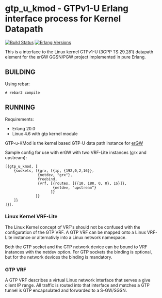 gtp_u_kmod - GTPv1-U Erlang interface process for Kernel Datapath
=================================================================
[![Build Status][travis badge]][travis]
[![Erlang Versions][erlang version badge]][travis]

This is a interface to the Linux kernel GTPv1-U (3GPP TS 29.281) datapath element for the erGW GGSN/PGW project implemented in pure Erlang.

BUILDING
--------

Using rebar:

    # rebar3 compile

RUNNING
-------

Requirements:

* Erlang 20.0
* Linux 4.6 with gtp kernel module

GTP-u-KMod is the kernel based GTP-U data path instance for [erGW](https://github.com/travelping/ergw)

Sample config for use with erGW with two VRF-Lite instances (grx and upstream):

```
[{gtp_u_kmod, [
	{sockets, [{grx, [{ip, {192,0,2,16}},
			   {netdev, "grx"},
			   freebind,
			   {vrf, [{routes, [{{10, 180, 0, 0}, 16}]},
					  {netdev, "upstream"}
					 ]}
			  ]}
	]}
]}].
```

### Linux Kernel VRF-Lite

The Linux Kernel concept of VRF's should not be confused with the configuration of the GTP VRF.
A GTP VRF can be mapped onto a Linux VRF-Lite instance or alternativly into a Linux network namespace.

Both the GTP socket and the GTP network device can be bound to VRF instances with the netdev option.
For GTP sockets the binding is optional, but for the network devices the binding is mandatory.

### GTP VRF

A GTP VRF describes a virtual Linux network interface that serves a give client IP range. All traffic is routed into that interface and matches a GTP tunnel is GTP encapsulated and forwarded to a S-GW/SGSN.


<!-- Badges -->
[travis]: https://travis-ci.org/travelping/gtp_u_kmod
[travis badge]: https://img.shields.io/travis/travelping/gtp_u_kmod/master.svg?style=flat-square
[erlang version badge]: https://img.shields.io/badge/erlang-R20.0%20to%2020.1-blue.svg?style=flat-square
